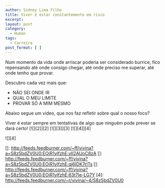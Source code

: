 ```yaml
---
author: Sidney Lima Filho
title: Viver é estar constantemente em risco
excerpt:
layout: post
category:
  - Human
tags:
  - Carreira
post_format: [ ]
---
```

Num momento da vida onde arriscar poderia ser considerado burrice, fico repensando até onde consigo chegar, até onde preciso me superar, até onde tenho que provar.

Descubro cada vez mais que:

*   NÃO SEI ONDE IR
*   QUAL O MEU LIMITE
*   PROVAR SÓ A MIM MESMO

Abaixo segue um video, que nos faz refletir sobre qual o nosso foco? 



Viver é estar sempre em tentativas de algo que ninguém pode prever se dará certo! [![][2]</img>][2] [![][3]</img>][3] [![][4]</img>][4] 

![][4]

 []: http://feeds.feedburner.com/~ff/vivina?a=S8z5bdZV0U0:EOiR1ylfzhE:yIl2AUoC8zA
 []: http://feeds.feedburner.com/~ff/vivina?a=S8z5bdZV0U0:EOiR1ylfzhE:qj6IDK7rITs
 []: http://feeds.feedburner.com/~ff/vivina?a=S8z5bdZV0U0:EOiR1ylfzhE:63t7Ie-LG7Y
 [4]: http://feeds.feedburner.com/~r/vivina/~4/S8z5bdZV0U0